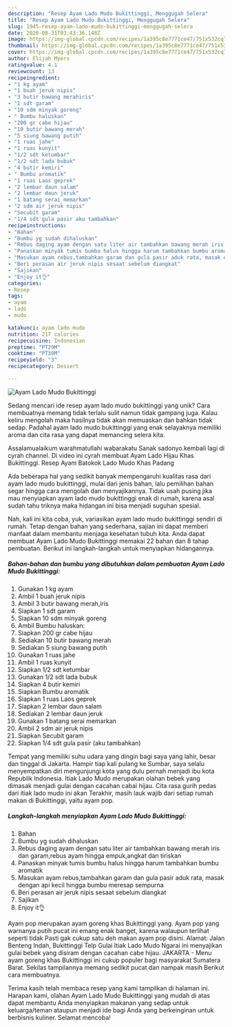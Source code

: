 ```yaml
---
description: "Resep Ayam Lado Mudo Bukittinggi, Menggugah Selera"
title: "Resep Ayam Lado Mudo Bukittinggi, Menggugah Selera"
slug: 1945-resep-ayam-lado-mudo-bukittinggi-menggugah-selera
date: 2020-08-31T03:43:36.148Z
image: https://img-global.cpcdn.com/recipes/1a395c8e7771ce47/751x532cq70/ayam-lado-mudo-bukittinggi-foto-resep-utama.jpg
thumbnail: https://img-global.cpcdn.com/recipes/1a395c8e7771ce47/751x532cq70/ayam-lado-mudo-bukittinggi-foto-resep-utama.jpg
cover: https://img-global.cpcdn.com/recipes/1a395c8e7771ce47/751x532cq70/ayam-lado-mudo-bukittinggi-foto-resep-utama.jpg
author: Elijah Myers
ratingvalue: 4.1
reviewcount: 13
recipeingredient:
- "1 kg ayam"
- "1 buah jeruk nipis"
- "3 butir bawang merahiris"
- "1 sdt garam"
- "10 sdm minyak goreng"
- " Bumbu haluskan"
- "200 gr cabe hijau"
- "10 butir bawang merah"
- "5 siung bawang putih"
- "1 ruas jahe"
- "1 ruas kunyit"
- "1/2 sdt ketumbar"
- "1/2 sdt lada bubuk"
- "4 butir kemiri"
- " Bumbu aromatik"
- "1 ruas Laos geprek"
- "2 lembar daun salam"
- "2 lembar daun jeruk"
- "1 batang serai memarkan"
- "2 sdm air jeruk nipis"
- "Secubit garam"
- "1/4 sdt gula pasir aku tambahkan"
recipeinstructions:
- "Bahan"
- "Bumbu yg sudah dihaluskan"
- "Rebus daging ayam dengan satu liter air tambahkan bawang merah iris dan garam,rebus ayam hingga empuk,angkat dan tiriskan"
- "Panaskan minyak tumis bumbu halus hingga harum tambahkan bumbu aromatik"
- "Masukan ayam rebus,tambahkan garam dan gula pasir aduk rata, masak dengan api kecil hingga bumbu meresap sempurna"
- "Beri perasan air jeruk nipis sesaat sebelum diangkat"
- "Sajikan"
- "Enjoy it👌"
categories:
- Resep
tags:
- ayam
- lado
- mudo

katakunci: ayam lado mudo 
nutrition: 217 calories
recipecuisine: Indonesian
preptime: "PT29M"
cooktime: "PT39M"
recipeyield: "3"
recipecategory: Dessert

---
```



![Ayam Lado Mudo Bukittinggi](https://img-global.cpcdn.com/recipes/1a395c8e7771ce47/751x532cq70/ayam-lado-mudo-bukittinggi-foto-resep-utama.jpg)

Sedang mencari ide resep ayam lado mudo bukittinggi yang unik? Cara membuatnya memang tidak terlalu sulit namun tidak gampang juga. Kalau keliru mengolah maka hasilnya tidak akan memuaskan dan bahkan tidak sedap. Padahal ayam lado mudo bukittinggi yang enak selayaknya memiliki aroma dan cita rasa yang dapat memancing selera kita.

Assalamualaikum warahmatullahi wabarakatu Sanak sadonyo.kembali lagi di cyrah channel. Di video ini cyrah membuat Ayam Lado Hijau Khas Bukittinggi. Resep Ayam Batokok Lado Mudo Khas Padang

Ada beberapa hal yang sedikit banyak mempengaruhi kualitas rasa dari ayam lado mudo bukittinggi, mulai dari jenis bahan, lalu pemilihan bahan segar hingga cara mengolah dan menyajikannya. Tidak usah pusing jika mau menyiapkan ayam lado mudo bukittinggi enak di rumah, karena asal sudah tahu triknya maka hidangan ini bisa menjadi suguhan spesial.


Nah, kali ini kita coba, yuk, variasikan ayam lado mudo bukittinggi sendiri di rumah. Tetap dengan bahan yang sederhana, sajian ini dapat memberi manfaat dalam membantu menjaga kesehatan tubuh kita. Anda dapat membuat Ayam Lado Mudo Bukittinggi memakai 22 bahan dan 8 tahap pembuatan. Berikut ini langkah-langkah untuk menyiapkan hidangannya.

<!--inarticleads1-->

##### Bahan-bahan dan bumbu yang dibutuhkan dalam pembuatan Ayam Lado Mudo Bukittinggi:

1. Gunakan 1 kg ayam
1. Ambil 1 buah jeruk nipis
1. Ambil 3 butir bawang merah,iris
1. Siapkan 1 sdt garam
1. Siapkan 10 sdm minyak goreng
1. Ambil  Bumbu haluskan:
1. Siapkan 200 gr cabe hijau
1. Sediakan 10 butir bawang merah
1. Sediakan 5 siung bawang putih
1. Gunakan 1 ruas jahe
1. Ambil 1 ruas kunyit
1. Siapkan 1/2 sdt ketumbar
1. Gunakan 1/2 sdt lada bubuk
1. Siapkan 4 butir kemiri
1. Siapkan  Bumbu aromatik
1. Siapkan 1 ruas Laos geprek
1. Siapkan 2 lembar daun salam
1. Sediakan 2 lembar daun jeruk
1. Gunakan 1 batang serai memarkan
1. Ambil 2 sdm air jeruk nipis
1. Siapkan Secubit garam
1. Siapkan 1/4 sdt gula pasir (aku tambahkan)


Tempat yang memiliki suhu udara yang dingin bagi saya yang lahir, besar dan tinggal di Jakarta. Hampir tiap kali pulang ke Sumbar, saya selalu menyempatkan diri mengunjungi kota yang dulu pernah menjadi ibu kota Republik Indonesia. Itiak Lado Mudo merupakan olahan bebek yang dimasak menjadi gulai dengan cacahan cabai hijau. Cita rasa gurih pedas dari itiak lado mudo ini akan Terakhir, masih lauk wajib dari setiap rumah makan di Bukittinggi, yaitu ayam pop. 

<!--inarticleads2-->

##### Langkah-langkah menyiapkan Ayam Lado Mudo Bukittinggi:

1. Bahan
1. Bumbu yg sudah dihaluskan
1. Rebus daging ayam dengan satu liter air tambahkan bawang merah iris dan garam,rebus ayam hingga empuk,angkat dan tiriskan
1. Panaskan minyak tumis bumbu halus hingga harum tambahkan bumbu aromatik
1. Masukan ayam rebus,tambahkan garam dan gula pasir aduk rata, masak dengan api kecil hingga bumbu meresap sempurna
1. Beri perasan air jeruk nipis sesaat sebelum diangkat
1. Sajikan
1. Enjoy it👌


Ayam pop merupakan ayam goreng khas Bukittinggi yang. Ayam pop yang warnanya putih pucat ini emang enak banget, karena walaupun terlihat seperti tidak Pasti gak cukup satu deh makan ayam pop disini. Alamat: Jalan Benteng Indah, Bukittinggi Telp Gulai Itiak Lado Mudo Ngarai ini menyajikan gulai bebek yang disiram dengan cacahan cabe hijau. JAKARTA - Menu ayam goreng khas Bukittinggi ini cukup populer bagi masyarakat Sumatera Barat. Sekilas tampilannya memang sedikit pucat dan nampak masih Berikut cara membuatnya. 

Terima kasih telah membaca resep yang kami tampilkan di halaman ini. Harapan kami, olahan Ayam Lado Mudo Bukittinggi yang mudah di atas dapat membantu Anda menyiapkan makanan yang sedap untuk keluarga/teman ataupun menjadi ide bagi Anda yang berkeinginan untuk berbisnis kuliner. Selamat mencoba!

